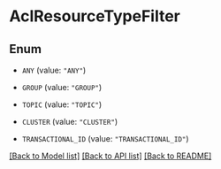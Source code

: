 # AclResourceTypeFilter

## Enum


* `ANY` (value: `"ANY"`)

* `GROUP` (value: `"GROUP"`)

* `TOPIC` (value: `"TOPIC"`)

* `CLUSTER` (value: `"CLUSTER"`)

* `TRANSACTIONAL_ID` (value: `"TRANSACTIONAL_ID"`)


[[Back to Model list]](../README.md#documentation-for-models) [[Back to API list]](../README.md#documentation-for-api-endpoints) [[Back to README]](../README.md)

